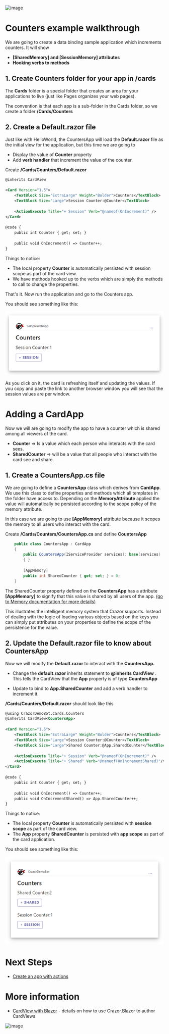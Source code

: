 

![image](https://user-images.githubusercontent.com/17789481/197238565-e3f895d0-6def-4d41-aba2-721d5432b1ef.png)


# Counters example walkthrough

We are going to create a data binding sample application which increments counters. It will show

* **[SharedMemory] and [SessionMemory] attributes**
* **Hooking verbs to methods**

## 1. Create Counters folder for your app in /cards

The **Cards** folder is a special folder that creates an area for your applications to live (just like Pages organizes your web pages). 

The convention is that each app is a sub-folder in the Cards folder, so we create a folder **/Cards/Counters**

## 2. Create a Default.razor file

Just like with HelloWorld, the CountersApp will load the **Default.razor** file as the initial view for the application, but this time we are going to 

* Display the value of **Counter**  property
* Add **verb handler** that increment the value of the counter.

Create **/Cards/Counters/Default.razor**

```xml
@inherits CardView

<Card Version="1.5">
    <TextBlock Size="ExtraLarge" Weight="Bolder">Counters</TextBlock>
    <TextBlock Size="Large">Session Counter:@Counter</TextBlock>

    <ActionExecute Title="+ Session" Verb="@nameof(OnIncrement)" />
</Card>

@code {
    public int Counter { get; set; }

    public void OnIncrement() => Counter++;
}
```

Things to notice:

* The local property **Counter** is automatically persisted with session scope as part of the card view. 
* We have methods hooked up to the verbs which are simply the methods to call to change the properties.  

That's it.  Now run the application and go to the Counters app.

You should see something like this:

![image-20221115162303805](../assets/image-20221115162303805.png)

As you click on it, the card is refreshing itself and updating the values.  If you copy and paste the link to another browser window you will see that the session values are per window.

# Adding a CardApp 

Now we will are going to modify the app to have a counter which is shared among all viewers of the card.

* **Counter** => Is a value which each person who interacts with the card sees.
* **SharedCounter** => will be a value that all people who interact with the card see and share.

## 1. Create a CountersApp.cs file

We are going to define a **CountersApp** class which derives from **CardApp**.  We use this class to define properties and methods which all templates in the folder have access to. Depending on the **MemoryAttribute** applied the value will automatically be persisted according to the scope policy of the memory attribute.

In this case we are going to use **[AppMemory]** attribute because it scopes the memory to all users who interact with the card.

Create  **/Cards/Counters/CountersApp.cs** and define **CountersApp**

```C#
    public class CountersApp : CardApp
    {
        public CountersApp(IServiceProvider services): base(services)
        { }

        [AppMemory]
        public int SharedCounter { get; set; } = 0;
    }
```

The SharedCounter property defined on the **CountersApp** has a attribute **[AppMemory]** to signify that this value is shared by all users of the app. [(go to Memory documentation for more details)](/docs/Memory.md)

This illustrates the intelligent memory system that Crazor supports. Instead of dealing with the logic of loading various objects based on the keys you can simply put attributes on your properties to define the scope of the persistence for the value.

## 2. Update the Default.razor file to know about CountersApp

Now we will modify the **Default.razor** to interact with the **CountersApp.**

* Change the **default.razor** inherits statement to **@inherits CardView<CountersApp>** .  This tells the CardView that the **App** property is of type **CountersApp**

* Update to bind to **App.SharedCounter** and add a verb handler to increment it.

**/Cards/Counters/Default.razor** should look like this

```xml
@using CrazorDemoBot.Cards.Counters
@inherits CardView<CountersApp>

<Card Version="1.5">
    <TextBlock Size="ExtraLarge" Weight="Bolder">Counters</TextBlock>
    <TextBlock Size="Large">Session Counter:@Counter</TextBlock>
    <TextBlock Size="Large">Shared Counter:@App.SharedCounter</TextBlock>
    
    <ActionExecute Title="+ Session" Verb="@nameof(OnIncrement)" />
	<ActionExecute Title="+ Shared" Verb="@nameof(OnIncrementShared)"/>
</Card>

@code {
    public int Counter { get; set; }

    public void OnIncrement() => Counter++;
    public void OnIncrementShared() => App.SharedCounter++;
}
```

Things to notice:

* The local property **Counter** is automatically persisted with **session scope** as part of the card view. 
* The **App** property **SharedCounter** is persisted with **app scope** as part of the card application.

You should see something like this:

![image-20221103120318266](../assets/image-20221103120318266.png)



# Next Steps

* [Create an app with actions](CountersWalkthrough.md)

# More information

* [CardView with Blazor](CardView.md) - details on how to use Crazor.Blazor to author CardViews




![image](https://user-images.githubusercontent.com/17789481/197365048-6a74c3d5-85cd-4c04-a07a-eef2a46e0ddf.png)


